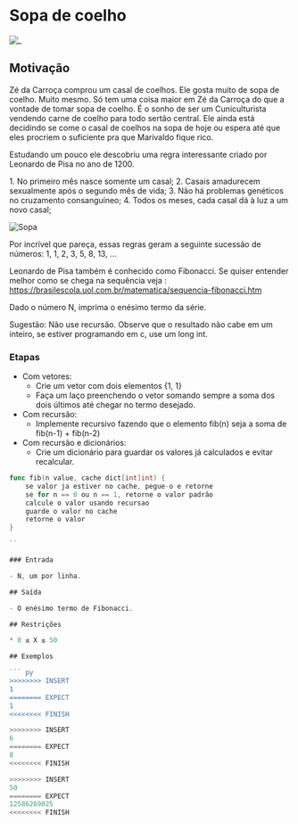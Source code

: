 # Sopa de coelho

![_](cover.jpg)

## Motivação

Zé da Carroça comprou um casal de coelhos. Ele gosta muito de sopa de coelho. Muito mesmo. Só tem uma coisa maior em Zé da Carroça do que a vontade de tomar sopa de coelho. É o sonho de ser um Cuniculturista vendendo carne de coelho para todo sertão central. Ele ainda está decidindo se come o casal de coelhos na sopa de hoje ou espera até que eles procriem o suficiente pra que Marivaldo fique rico.

Estudando um pouco ele descobriu uma regra interessante criado por Leonardo de Pisa no ano de 1200.

1\. No primeiro mês nasce somente um casal;
2\. Casais amadurecem sexualmente após o segundo mês de vida;
3\. Não há problemas genéticos no cruzamento consanguíneo;
4\. Todos os meses, cada casal dá à luz a um novo casal;

![Sopa](sopa.jpg)

Por incrível que pareça, essas regras geram a seguinte sucessão de números: 1, 1, 2, 3, 5, 8, 13, ...

Leonardo de Pisa também é conhecido como Fibonacci. Se quiser entender melhor como se chega na sequência veja : https://brasilescola.uol.com.br/matematica/sequencia-fibonacci.htm

Dado o número N, imprima o enésimo termo da série.

Sugestão: Não use recursão. Observe que o resultado não cabe em um inteiro, se estiver programando em c, use um long int.

### Etapas

- Com vetores:
  - Crie um vetor com dois elementos {1, 1}
  - Faça um laço preenchendo o vetor somando sempre a soma dos dois últimos até chegar no termo desejado.
- Com recursão:
  - Implemente recursivo fazendo que o elemento fib(n) seja a soma de fib(n-1) + fib(n-2)
- Com recursão e dicionários:
  - Crie um dicionário para guardar os valores já calculados e evitar recalcular.

```go
func fib(n value, cache dict[int]int) {
    se valor ja estiver no cache, pegue-o e retorne
    se for n == 0 ou n == 1, retorne o valor padrão
    calcule o valor usando recursao
    guarde o valor no cache
    retorne o valor
}

``

### Entrada

- N, um por linha.

## Saída

- O enésimo termo de Fibonacci.

## Restrições

* 0 ≤ X ≤ 50

## Exemplos

``` py
>>>>>>>> INSERT
1
======== EXPECT
1
<<<<<<<< FINISH
```

```py
>>>>>>>> INSERT
6
======== EXPECT
8
<<<<<<<< FINISH
```

```py
>>>>>>>> INSERT
50
======== EXPECT
12586269025
<<<<<<<< FINISH
```
